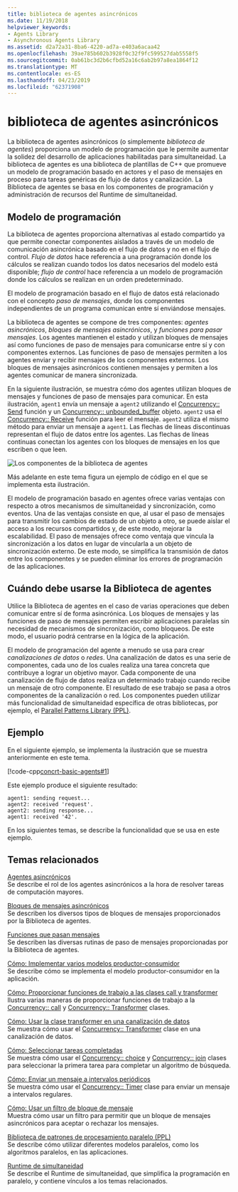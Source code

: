 ```yaml
---
title: biblioteca de agentes asincrónicos
ms.date: 11/19/2018
helpviewer_keywords:
- Agents Library
- Asynchronous Agents Library
ms.assetid: d2a72a31-8ba6-4220-ad7a-e403a6acaa42
ms.openlocfilehash: 39ae785b602b3928f0c32f9fc599527dab5558f5
ms.sourcegitcommit: 0ab61bc3d2b6cfbd52a16c6ab2b97a8ea1864f12
ms.translationtype: MT
ms.contentlocale: es-ES
ms.lasthandoff: 04/23/2019
ms.locfileid: "62371908"
---
```

# <a name="asynchronous-agents-library"></a>biblioteca de agentes asincrónicos

La biblioteca de agentes asincrónicos (o simplemente *biblioteca de agentes*) proporciona un modelo de programación que le permite aumentar la solidez del desarrollo de aplicaciones habilitadas para simultaneidad. La biblioteca de agentes es una biblioteca de plantillas de C++ que promueve un modelo de programación basado en actores y el paso de mensajes en proceso para tareas genéricas de flujo de datos y canalización. La Biblioteca de agentes se basa en los componentes de programación y administración de recursos del Runtime de simultaneidad.

## <a name="programming-model"></a>Modelo de programación

La biblioteca de agentes proporciona alternativas al estado compartido ya que permite conectar componentes aislados a través de un modelo de comunicación asincrónica basado en el flujo de datos y no en el flujo de control. *Flujo de datos* hace referencia a una programación donde los cálculos se realizan cuando todos los datos necesarios del modelo está disponible; *flujo de control* hace referencia a un modelo de programación donde los cálculos se realizan en un orden predeterminado.

El modelo de programación basado en el flujo de datos está relacionado con el concepto *paso de mensajes*, donde los componentes independientes de un programa comunican entre sí enviándose mensajes.

La biblioteca de agentes se compone de tres componentes: *agentes asincrónicos*, *bloques de mensajes asincrónicos*, y *funciones para pasar mensajes*. Los agentes mantienen el estado y utilizan bloques de mensajes así como funciones de paso de mensajes para comunicarse entre sí y con componentes externos. Las funciones de paso de mensajes permiten a los agentes enviar y recibir mensajes de los componentes externos. Los bloques de mensajes asincrónicos contienen mensajes y permiten a los agentes comunicar de manera sincronizada.

En la siguiente ilustración, se muestra cómo dos agentes utilizan bloques de mensajes y funciones de paso de mensajes para comunicar. En esta ilustración, `agent1` envía un mensaje a `agent2` utilizando el [Concurrency:: Send](reference/concurrency-namespace-functions.md#send) función y un [Concurrency:: unbounded_buffer](reference/unbounded-buffer-class.md) objeto. `agent2` usa el [Concurrency:: Receive](reference/concurrency-namespace-functions.md#receive) función para leer el mensaje. `agent2` utiliza el mismo método para enviar un mensaje a `agent1`. Las flechas de líneas discontinuas representan el flujo de datos entre los agentes. Las flechas de líneas continuas conectan los agentes con los bloques de mensajes en los que escriben o que leen.

![Los componentes de la biblioteca de agentes](../../parallel/concrt/media/agent_librarycomp.png "los componentes de la biblioteca de agentes")

Más adelante en este tema figura un ejemplo de código en el que se implementa esta ilustración.

El modelo de programación basado en agentes ofrece varias ventajas con respecto a otros mecanismos de simultaneidad y sincronización, como eventos. Una de las ventajas consiste en que, al usar el paso de mensajes para transmitir los cambios de estado de un objeto a otro, se puede aislar el acceso a los recursos compartidos y, de este modo, mejorar la escalabilidad. El paso de mensajes ofrece como ventaja que vincula la sincronización a los datos en lugar de vincularla a un objeto de sincronización externo. De este modo, se simplifica la transmisión de datos entre los componentes y se pueden eliminar los errores de programación de las aplicaciones.

## <a name="when-to-use-the-agents-library"></a>Cuándo debe usarse la Biblioteca de agentes

Utilice la Biblioteca de agentes en el caso de varias operaciones que deben comunicar entre sí de forma asincrónica. Los bloques de mensajes y las funciones de paso de mensajes permiten escribir aplicaciones paralelas sin necesidad de mecanismos de sincronización, como bloqueos. De este modo, el usuario podrá centrarse en la lógica de la aplicación.

El modelo de programación del agente a menudo se usa para crear *canalizaciones de datos* o *redes*. Una canalización de datos es una serie de componentes, cada uno de los cuales realiza una tarea concreta que contribuye a lograr un objetivo mayor. Cada componente de una canalización de flujo de datos realiza un determinado trabajo cuando recibe un mensaje de otro componente. El resultado de ese trabajo se pasa a otros componentes de la canalización o red. Los componentes pueden utilizar más funcionalidad de simultaneidad específica de otras bibliotecas, por ejemplo, el [Parallel Patterns Library (PPL)](../../parallel/concrt/parallel-patterns-library-ppl.md).

## <a name="example"></a>Ejemplo

En el siguiente ejemplo, se implementa la ilustración que se muestra anteriormente en este tema.

[!code-cpp[concrt-basic-agents#1](../../parallel/concrt/codesnippet/cpp/asynchronous-agents-library_1.cpp)]

Este ejemplo produce el siguiente resultado:

```Output
agent1: sending request...
agent2: received 'request'.
agent2: sending response...
agent1: received '42'.
```

En los siguientes temas, se describe la funcionalidad que se usa en este ejemplo.

## <a name="related-topics"></a>Temas relacionados

[Agentes asincrónicos](../../parallel/concrt/asynchronous-agents.md)<br/>
Se describe el rol de los agentes asincrónicos a la hora de resolver tareas de computación mayores.

[Bloques de mensajes asincrónicos](../../parallel/concrt/asynchronous-message-blocks.md)<br/>
Se describen los diversos tipos de bloques de mensajes proporcionados por la Biblioteca de agentes.

[Funciones que pasan mensajes](../../parallel/concrt/message-passing-functions.md)<br/>
Se describen las diversas rutinas de paso de mensajes proporcionadas por la Biblioteca de agentes.

[Cómo: Implementar varios modelos productor-consumidor](../../parallel/concrt/how-to-implement-various-producer-consumer-patterns.md)<br/>
Se describe cómo se implementa el modelo productor-consumidor en la aplicación.

[Cómo: Proporcionar funciones de trabajo a las clases call y transformer](../../parallel/concrt/how-to-provide-work-functions-to-the-call-and-transformer-classes.md)<br/>
Ilustra varias maneras de proporcionar funciones de trabajo a la [Concurrency:: call](../../parallel/concrt/reference/call-class.md) y [Concurrency:: Transformer](../../parallel/concrt/reference/transformer-class.md) clases.

[Cómo: Usar la clase transformer en una canalización de datos](../../parallel/concrt/how-to-use-transformer-in-a-data-pipeline.md)<br/>
Se muestra cómo usar el [Concurrency:: Transformer](../../parallel/concrt/reference/transformer-class.md) clase en una canalización de datos.

[Cómo: Seleccionar tareas completadas](../../parallel/concrt/how-to-select-among-completed-tasks.md)<br/>
Se muestra cómo usar el [Concurrency:: choice](../../parallel/concrt/reference/choice-class.md) y [Concurrency:: join](../../parallel/concrt/reference/join-class.md) clases para seleccionar la primera tarea para completar un algoritmo de búsqueda.

[Cómo: Enviar un mensaje a intervalos periódicos](../../parallel/concrt/how-to-send-a-message-at-a-regular-interval.md)<br/>
Se muestra cómo usar el [Concurrency:: Timer](../../parallel/concrt/reference/timer-class.md) clase para enviar un mensaje a intervalos regulares.

[Cómo: Usar un filtro de bloque de mensaje](../../parallel/concrt/how-to-use-a-message-block-filter.md)<br/>
Muestra cómo usar un filtro para permitir que un bloque de mensajes asincrónicos para aceptar o rechazar los mensajes.

[Biblioteca de patrones de procesamiento paralelo (PPL)](../../parallel/concrt/parallel-patterns-library-ppl.md)<br/>
Se describe cómo utilizar diferentes modelos paralelos, como los algoritmos paralelos, en las aplicaciones.

[Runtime de simultaneidad](../../parallel/concrt/concurrency-runtime.md)<br/>
Se describe el Runtime de simultaneidad, que simplifica la programación en paralelo, y contiene vínculos a los temas relacionados.
